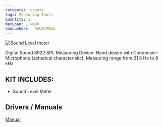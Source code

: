 ```yaml
---
category:  create
tags: Measuring-Tools
quantity: 1
maxLoan: 1 week
aaunumbers:  AAUX24062
---
```

![Sound Level meter](https://thumbs.static-thomann.de/thumb/padthumb600x600/pics/bdb/_13/132900/10494668_800.jpg)

Digital Sound 8922 SPL Measuring Device. Hand device with Condenser-Microphone (spherical characteristic), Measuring range from 31.5 Hz to 8 kHz
## KIT INCLUDES:
-  Sound Level Meter

## Drivers / Manuals
[Manual](https://images.thomann.de/pics/atg/atgdata/document/manual/132900_c_datasheet_132900_v2_en_online.pdf)



